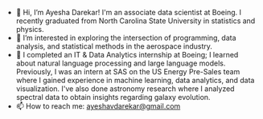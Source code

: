 - 👋 Hi, I’m Ayesha Darekar! I'm an associate data scientist at Boeing. I recently graduated from North Carolina State University in statistics and physics. 
- 👀 I’m interested in exploring the intersection of programming, data analysis, and statistical methods in the aerospace industry. 
- 🌱 I completed an IT & Data Analytics internship at Boeing; I learned about natural language processing and large language models. Previously, I was an intern at SAS on the US Energy Pre-Sales team where I gained experience in machine learning, data analytics, and data visualization. I've also done astronomy research where I analyzed spectral data to obtain insights regarding galaxy evolution.
- 📫 How to reach me: ayeshavdarekar@gmail.com

<!---
avdarekar/avdarekar is a ✨ special ✨ repository because its `README.md` (this file) appears on your GitHub profile.
You can click the Preview link to take a look at your changes.
--->
